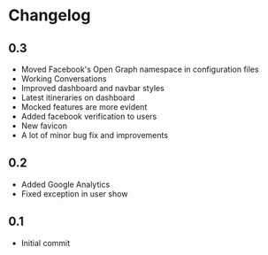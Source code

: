 Changelog
=========

0.3
---
* Moved Facebook's Open Graph namespace in configuration files
* Working Conversations
* Improved dashboard and navbar styles
* Latest itineraries on dashboard
* Mocked features are more evident
* Added facebook verification to users
* New favicon
* A lot of minor bug fix and improvements

0.2
---
* Added Google Analytics
* Fixed exception in user show

0.1
---
* Initial commit